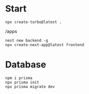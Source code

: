 # Start
```
npx create-turbo@latest .
```
/apps

```
nest new backend -g
npx create-next-app@latest frontend
```

# Database

```
npm i prisma
npx prisma init
npx prisma migrate dev

```

